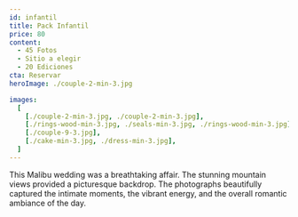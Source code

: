 ```yaml
---
id: infantil
title: Pack Infantil
price: 80
content:
  - 45 Fotos
  - Sitio a elegir
  - 20 Ediciones
cta: Reservar
heroImage: ./couple-2-min-3.jpg

images:
  [
    [./couple-2-min-3.jpg, ./couple-2-min-3.jpg],
    [./rings-wood-min-3.jpg, ./seals-min-3.jpg, ./rings-wood-min-3.jpg],
    [./couple-9-3.jpg],
    [./cake-min-3.jpg, ./dress-min-3.jpg],
  ]
---
```


This Malibu wedding was a breathtaking affair. The stunning mountain views provided a picturesque backdrop. The photographs beautifully captured the intimate moments, the vibrant energy, and the overall romantic ambiance of the day.
